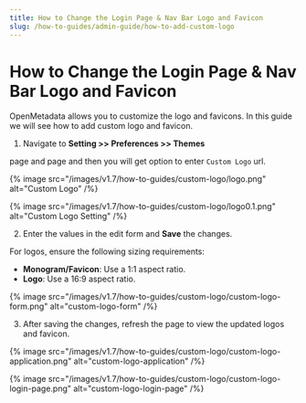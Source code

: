 ```yaml
---
title: How to Change the Login Page & Nav Bar Logo and Favicon
slug: /how-to-guides/admin-guide/how-to-add-custom-logo
---
```


# How to Change the Login Page & Nav Bar Logo and Favicon

OpenMetadata allows you to customize the logo and favicons. In this guide we will see how to add custom logo and favicon.

1. Navigate to **Setting >> Preferences >> Themes**

page and page and then you will get option to enter `Custom Logo` url.

{% image
src="/images/v1.7/how-to-guides/custom-logo/logo.png"
alt="Custom Logo"
/%}

{% image
src="/images/v1.7/how-to-guides/custom-logo/logo0.1.png"
alt="Custom Logo Setting"
/%}

2. Enter the values in the edit form and **Save** the changes.

For logos, ensure the following sizing requirements:  
- **Monogram/Favicon**: Use a 1:1 aspect ratio.
- **Logo**: Use a 16:9 aspect ratio. 

{% image
src="/images/v1.7/how-to-guides/custom-logo/custom-logo-form.png"
alt="custom-logo-form"
/%}

3. After saving the changes, refresh the page to view the updated logos and favicon.

{% image
src="/images/v1.7/how-to-guides/custom-logo/custom-logo-application.png"
alt="custom-logo-application"
/%}

{% image
src="/images/v1.7/how-to-guides/custom-logo/custom-logo-login-page.png"
alt="custom-logo-login-page"
/%}
